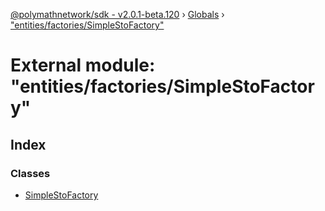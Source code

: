 [@polymathnetwork/sdk - v2.0.1-beta.120](../README.md) › [Globals](../globals.md) › ["entities/factories/SimpleStoFactory"](_entities_factories_simplestofactory_.md)

# External module: "entities/factories/SimpleStoFactory"

## Index

### Classes

- [SimpleStoFactory](../classes/_entities_factories_simplestofactory_.simplestofactory.md)
